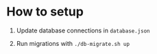 # How to setup

1. Update database connections in `database.json`

2. Run migrations with `./db-migrate.sh up`
